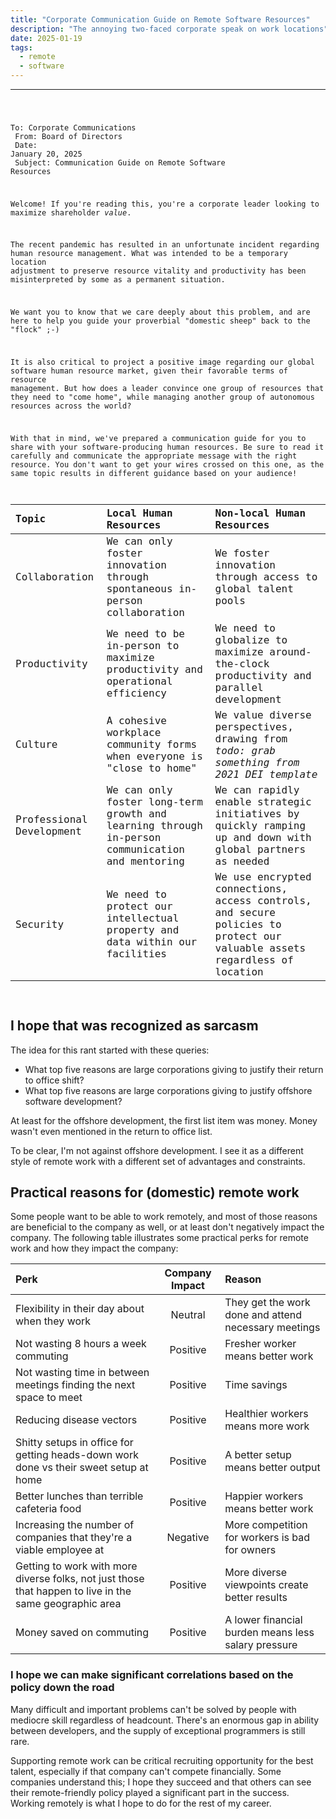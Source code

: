 ```yaml
---
title: "Corporate Communication Guide on Remote Software Resources"
description: "The annoying two-faced corporate speak on work locations"
date: 2025-01-19
tags:
  - remote
  - software
---
```


----
<code style="word-break: normal;">

To: Corporate Communications<br>
From: Board of Directors<br>
Date: January 20, 2025<br>
Subject: Communication Guide on Remote Software Resources<br>


Welcome! If you're reading this, you're a corporate leader looking to maximize shareholder _value_.

The recent pandemic has resulted in an unfortunate incident regarding human resource management. What was intended to be a temporary location adjustment to preserve resource vitality and productivity has been misinterpreted by some as a permanent situation.

We want you to know that we care deeply about this problem, and are here to help you guide your proverbial "domestic sheep" back to the "flock" ;-)

It is also critical to project a positive image regarding our global software human resource market, given their favorable terms of resource management. But how does a leader convince one group of resources that they need to "come home", while managing another group of autonomous resources across the world?

With that in mind, we've prepared a communication guide for you to share with your software-producing human resources. Be sure to read it carefully and communicate the appropriate message with the right resource. You don't want to get your wires crossed on this one, as the same topic results in different guidance based on your audience!


| Topic                    | Local Human Resources                                                                          | Non-local Human Resources                                                                                                |
|:-------------------------|:-----------------------------------------------------------------------------------------------|:-------------------------------------------------------------------------------------------------------------------------|
| Collaboration            | We can only foster innovation through spontaneous in-person collaboration                      | We foster innovation through access to global talent pools                                                               |
| Productivity             | We need to be in-person to maximize productivity and operational efficiency                    | We need to globalize to maximize around-the-clock productivity and parallel development                                  |
| Culture                  | A cohesive workplace community forms when everyone is "close to home"                          | We value diverse perspectives, drawing from _todo: grab something from 2021 DEI template_                                |
| Professional Development | We can only foster long-term growth and learning through in-person communication and mentoring | We can rapidly enable strategic initiatives by quickly ramping up and down with global partners as needed                |
| Security                 | We need to protect our intellectual property and data within our facilities                    | We use encrypted connections, access controls, and secure policies to protect our valuable assets regardless of location |

</code>


## I hope that was recognized as sarcasm

The idea for this rant started with these queries:

- What top five reasons are large corporations giving to justify their return to office shift?
- What top five reasons are large corporations giving to justify offshore software development?

At least for the offshore development, the first list item was money. Money wasn't even mentioned in the return to office list.

To be clear, I'm not against offshore development. I see it as a different style of remote work with a different set of advantages and constraints.


## Practical reasons for (domestic) remote work

Some people want to be able to work remotely, and most of those reasons are beneficial to the company as well,
or at least don't negatively impact the company. The following table illustrates some practical perks for remote work and how they impact the company:

| Perk                                                                                                    | Company Impact | Reason                                               |
|:--------------------------------------------------------------------------------------------------------|:--------------:|:-----------------------------------------------------|
| Flexibility in their day about when they work                                                           |    Neutral     | They get the work done and attend necessary meetings |
| Not wasting 8 hours a week commuting                                                                    |    Positive    | Fresher worker means better work                     |
| Not wasting time in between meetings finding the next space to meet                                     |    Positive    | Time savings                                         |
| Reducing disease vectors                                                                                |    Positive    | Healthier workers means more work                    |
| Shitty setups in office for getting heads-down work done vs their sweet setup at home                   |    Positive    | A better setup means better output                   |
| Better lunches than terrible cafeteria food                                                             |    Positive    | Happier workers means better work                    |
| Increasing the number of companies that they're a viable employee at                                    |    Negative    | More competition for workers is bad for owners       |
| Getting to work with more diverse folks, not just those that happen to live in the same geographic area |    Positive    | More diverse viewpoints create better results        |
| Money saved on commuting                                                                                |    Positive    | A lower financial burden means less salary pressure  |

### I hope we can make significant correlations based on the policy down the road
Many difficult and important problems can't be solved by people with mediocre skill regardless of headcount.
There's an enormous gap in ability between developers, and the supply of exceptional programmers is still rare.

Supporting remote work can be critical recruiting opportunity for the best talent, especially if that company can't compete financially.
Some companies understand this; I hope they succeed and that others can see their remote-friendly policy played a significant part in the success.
Working remotely is what I hope to do for the rest of my career.
